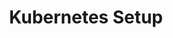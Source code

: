 ---
title: "Kubernetes Setup"
linkTitle: "Kubernetes Setup"
tags: []
categories: []
weight: 2
description: >
  The steps to install DevLake in Kubernetes.
---